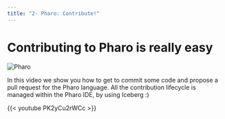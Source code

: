 ```yaml
---
title: "2- Pharo: Contribute!"
---
```

Contributing to Pharo is really easy 
====================================




![Pharo](https://pharo.org/web/files/pharo.png)




In this video we show you how to get to commit some code and propose a pull request for the Pharo language. 
All the contribution lifecycle is managed within the Pharo IDE, by using Iceberg :)

{{< youtube PK2yCu2rWCc >}}






